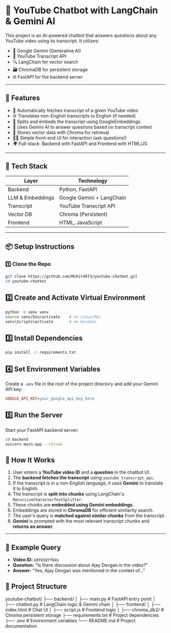 # 🎥 YouTube Chatbot with LangChain & Gemini AI

This project is an AI-powered chatbot that answers questions about any YouTube video using its transcript. It utilizes:
- 🧠 Google Gemini (Generative AI)
- 🧾 YouTube Transcript API
- 🔍 LangChain for vector search
- 🗃️ ChromaDB for persistent storage
- 🌐 FastAPI for the backend server

---

## 🚀 Features

- 🔎 Automatically fetches transcript of a given YouTube video
- 🌐 Translates non-English transcripts to English (if needed)
- 🧱 Splits and embeds the transcript using GoogleEmbeddings
- 🧠 Uses Gemini AI to answer questions based on transcript context
- 💾 Stores vector data with Chroma for retrieval
- 🧑‍💻 Simple front-end UI for interaction (ask questions!)
- 🌍 Full-stack: Backend with FastAPI and Frontend with HTML/JS

---

## 🧰 Tech Stack

| Layer         | Technology              |
|--------------|--------------------------|
| Backend       | Python, FastAPI         |
| LLM & Embeddings | Google Gemini + LangChain |
| Transcript    | YouTube Transcript API |
| Vector DB     | Chroma (Persistent)     |
| Frontend      | HTML, JavaScript        |

---

## 📦 Setup Instructions

### 1️⃣ Clone the Repo
```bash
git clone https://github.com/Mohit4073/youtube-chatbot.git
cd youtube-chatbot
```

## 2️⃣ Create and Activate Virtual Environment

```bash
python -m venv venv
source venv/bin/activate    # on Linux/Mac
venv\Scripts\activate       # on Windows
```

## 3️⃣ Install Dependencies

```bash
pip install -r requirements.txt
```

## 4️⃣ Set Environment Variables

Create a `.env` file in the root of the project directory and add your Gemini API key:

```ini
GOOGLE_API_KEY=your_google_api_key_here
```

## 5️⃣ Run the Server

Start your FastAPI backend server:

```bash
cd backend
uvicorn main:app --reload
```

## 💬 How It Works

1. User enters a **YouTube video ID** and a **question** in the chatbot UI.
2. The **backend fetches the transcript** using `youtube_transcript_api`.
3. If the transcript is in a non-English language, it uses **Gemini** to translate it to English.
4. The transcript is **split into chunks** using LangChain's `RecursiveCharacterTextSplitter`.
5. These chunks are **embedded using Gemini embeddings**.
6. Embeddings are stored in **ChromaDB** for efficient similarity search.
7. The user's query is **matched against similar chunks** from the transcript.
8. **Gemini** is prompted with the most relevant transcript chunks and **returns an answer**.

---

## 🧪 Example Query

- **Video ID:** `k8Y6SQYfQ4s`  
- **Question:** "Is there discussion about Ajay Devgan in the video?"  
- **Answer:** "Yes, Ajay Devgan was mentioned in the context of..."

## 📂 Project Structure

youtube-chatbot/
├── backend/
│   ├── main.py            # FastAPI entry point
│   ├── chatbot.py         # LangChain logic & Gemini chain
│
├── frontend/
│   ├── index.html         # Chat UI
│   ├── script.js          # Frontend logic
│
├── chroma_db2/            # Chroma persistent storage
├── requirements.txt       # Project dependencies
├── .env                   # Environment variables
└── README.md              # Project documentation

